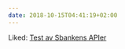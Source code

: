 ```yaml
---
date: 2018-10-15T04:41:19+02:00
---
```


Liked: [Test av Sbankens APIer](https://www.cicero.no/test-av-sbankens-apier/)
